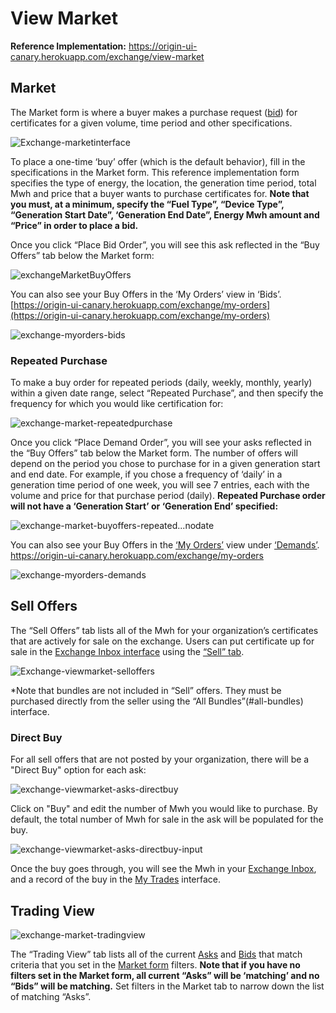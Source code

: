 # View Market  
**Reference Implementation:** [https://origin-ui-canary.herokuapp.com/exchange/view-market ](https://origin-ui-canary.herokuapp.com/exchange/view-market )

## Market
The Market form is where a buyer makes a purchase request ([bid](../user-guide-glossary.md#bids)) for certificates for a given volume, time period and other specifications. 

![Exchange-marketinterface](images/exchange/exchange-marketinterface.png)

To place a one-time ‘buy’ offer (which is the default behavior), fill in the specifications in the Market form. This reference implementation form specifies the type of energy, the location, the generation time period, total Mwh and price that a buyer wants to purchase certificates for. **Note that you must, at a minimum, specify the “Fuel Type”, “Device Type”, “Generation Start Date”, ‘Generation End Date”, Energy Mwh amount and “Price” in order to place a bid.**

Once you click “Place Bid Order”, you will see this ask reflected in the “Buy Offers” tab below the Market form:

![exchangeMarketBuyOffers](images/exchange/exchange-market-buyoffers.png)

You can also see your Buy Offers in the ‘My Orders’ view in ‘Bids’. 
[https://origin-ui-canary.herokuapp.com/exchange/my-orders](https://origin-ui-canary.herokuapp.com/exchange/my-orders)

![exchange-myorders-bids](images/exchange/exchange-myorders-bids.png)

### Repeated Purchase
To make a buy order for repeated periods (daily, weekly, monthly, yearly) within a given date range, select “Repeated Purchase”, and then specify the frequency for which you would like certification for:  

![exchange-market-repeatedpurchase](images/exchange/exchange-market-repeatedpurchase.png)

Once you click “Place Demand Order”, you will see your asks reflected in the “Buy Offers” tab below the Market form. The number of offers will depend on the period you chose to purchase for in a given generation start and end date. For example, if you chose a frequency of ‘daily’ in a generation time period of one week, you will see 7 entries, each with the volume and price for that purchase period (daily). **Repeated Purchase order will not have a ‘Generation Start’ or ‘Generation End’ specified:**

![exchange-market-buyoffers-repeated...nodate](images/exchange/exchange-market-buyoffers-repeatedpurchase-nodate.png)

You can also see your Buy Offers in the [‘My Orders’](./my-orders.md) view under [‘Demands’](#demands). 
https://origin-ui-canary.herokuapp.com/exchange/my-orders

![exchange-myorders-demands](images/exchange/exchange-myorders-demands.png)

## Sell Offers
The “Sell Offers” tab lists all of the Mwh for your organization’s certificates that are actively for sale on the exchange. Users can put certificate  up for sale in the [Exchange Inbox interface](../certificate-guides/exchange-inbox.md) using the [“Sell” tab](../certificate-guides/exchange-inbox.md#sell). 

![Exchange-viewmarket-selloffers](images/exchange/exchange-viewmarket-selloffers.png)

*Note that bundles are not included in “Sell” offers. They must be purchased directly from the seller using the “All Bundles”(#all-bundles) interface.

### Direct Buy

For all sell offers that are not posted by your organization, there will be a "Direct Buy" option for each ask:

![exchange-viewmarket-asks-directbuy](images/exchange/exchange-viewmarket-asks-directbuy.png)

Click on "Buy" and edit the number of Mwh you would like to purchase. By default, the total number of Mwh for sale in the ask will be populated for the buy. 

![exchange-viewmarket-asks-directbuy-input](images/exchange/exchange-viewmarket-asks-directbuy-input.png)

Once the buy goes through, you will see the Mwh in your [Exchange Inbox](../certificate-guides/exchange-inbox.md), and a record of the buy in the [My Trades](./my-trades.md) interface. 

## Trading View

![exchange-market-tradingview](images/exchange/exchange-market-tradingview.png)

The “Trading View” tab lists all of the current [Asks](../user-guide-glossary.md#ask) and [Bids](../user-guide-glossary.md#bid) that match criteria that you set in the [Market form](#market) filters. **Note that if you have no filters set in the Market form, all current “Asks” will be ‘matching’ and no “Bids” will be matching.** Set filters in the Market tab to narrow down the list of matching “Asks”. 

